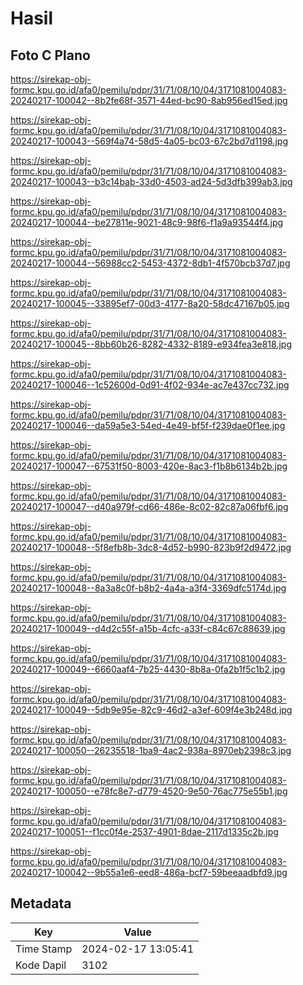 # Hasil

## Foto C Plano

https://sirekap-obj-formc.kpu.go.id/afa0/pemilu/pdpr/31/71/08/10/04/3171081004083-20240217-100042--8b2fe68f-3571-44ed-bc90-8ab956ed15ed.jpg

https://sirekap-obj-formc.kpu.go.id/afa0/pemilu/pdpr/31/71/08/10/04/3171081004083-20240217-100043--569f4a74-58d5-4a05-bc03-67c2bd7d1198.jpg

https://sirekap-obj-formc.kpu.go.id/afa0/pemilu/pdpr/31/71/08/10/04/3171081004083-20240217-100043--b3c14bab-33d0-4503-ad24-5d3dfb399ab3.jpg

https://sirekap-obj-formc.kpu.go.id/afa0/pemilu/pdpr/31/71/08/10/04/3171081004083-20240217-100044--be27811e-9021-48c9-98f6-f1a9a93544f4.jpg

https://sirekap-obj-formc.kpu.go.id/afa0/pemilu/pdpr/31/71/08/10/04/3171081004083-20240217-100044--56988cc2-5453-4372-8db1-4f570bcb37d7.jpg

https://sirekap-obj-formc.kpu.go.id/afa0/pemilu/pdpr/31/71/08/10/04/3171081004083-20240217-100045--33895ef7-00d3-4177-8a20-58dc47167b05.jpg

https://sirekap-obj-formc.kpu.go.id/afa0/pemilu/pdpr/31/71/08/10/04/3171081004083-20240217-100045--8bb60b26-8282-4332-8189-e934fea3e818.jpg

https://sirekap-obj-formc.kpu.go.id/afa0/pemilu/pdpr/31/71/08/10/04/3171081004083-20240217-100046--1c52600d-0d91-4f02-934e-ac7e437cc732.jpg

https://sirekap-obj-formc.kpu.go.id/afa0/pemilu/pdpr/31/71/08/10/04/3171081004083-20240217-100046--da59a5e3-54ed-4e49-bf5f-f239dae0f1ee.jpg

https://sirekap-obj-formc.kpu.go.id/afa0/pemilu/pdpr/31/71/08/10/04/3171081004083-20240217-100047--67531f50-8003-420e-8ac3-f1b8b6134b2b.jpg

https://sirekap-obj-formc.kpu.go.id/afa0/pemilu/pdpr/31/71/08/10/04/3171081004083-20240217-100047--d40a979f-cd66-486e-8c02-82c87a06fbf6.jpg

https://sirekap-obj-formc.kpu.go.id/afa0/pemilu/pdpr/31/71/08/10/04/3171081004083-20240217-100048--5f8efb8b-3dc8-4d52-b990-823b9f2d9472.jpg

https://sirekap-obj-formc.kpu.go.id/afa0/pemilu/pdpr/31/71/08/10/04/3171081004083-20240217-100048--8a3a8c0f-b8b2-4a4a-a3f4-3369dfc5174d.jpg

https://sirekap-obj-formc.kpu.go.id/afa0/pemilu/pdpr/31/71/08/10/04/3171081004083-20240217-100049--d4d2c55f-a15b-4cfc-a33f-c84c67c88639.jpg

https://sirekap-obj-formc.kpu.go.id/afa0/pemilu/pdpr/31/71/08/10/04/3171081004083-20240217-100049--6660aaf4-7b25-4430-8b8a-0fa2b1f5c1b2.jpg

https://sirekap-obj-formc.kpu.go.id/afa0/pemilu/pdpr/31/71/08/10/04/3171081004083-20240217-100049--5db9e95e-82c9-46d2-a3ef-609f4e3b248d.jpg

https://sirekap-obj-formc.kpu.go.id/afa0/pemilu/pdpr/31/71/08/10/04/3171081004083-20240217-100050--26235518-1ba9-4ac2-938a-8970eb2398c3.jpg

https://sirekap-obj-formc.kpu.go.id/afa0/pemilu/pdpr/31/71/08/10/04/3171081004083-20240217-100050--e78fc8e7-d779-4520-9e50-76ac775e55b1.jpg

https://sirekap-obj-formc.kpu.go.id/afa0/pemilu/pdpr/31/71/08/10/04/3171081004083-20240217-100051--f1cc0f4e-2537-4901-8dae-2117d1335c2b.jpg

https://sirekap-obj-formc.kpu.go.id/afa0/pemilu/pdpr/31/71/08/10/04/3171081004083-20240217-100042--9b55a1e6-eed8-486a-bcf7-59beeaadbfd9.jpg


## Metadata

| Key        | Value               |
| ---------- | ------------------- |
| Time Stamp | 2024-02-17 13:05:41 |
| Kode Dapil | 3102                |



